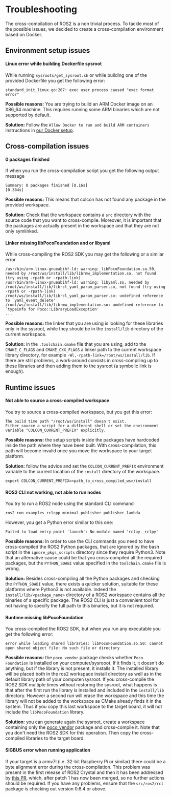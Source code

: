 # Troubleshooting


The cross-compilation of ROS2 is a non trivial process. To tackle most of the possible issues, we decided to create a cross-compilation environment based on Docker.


## Environment setup issues


#### Linux error while building Dockerfile sysroot

While running `sysroots/get_sysroot.sh` or while building one of the provided Dockerfile you get the following error:

```
standard_init_linux.go:207: exec user process caused "exec format error"
```

**Possible reasons:** You are trying to build an ARM Docker image on an X86_64 machine. This requires running some ARM binaries which are not supported by default.

**Solution:** Follow the `Allow Docker to run and build ARM containers` instructions in [our Docker setup](../docker_setup).

## Cross-compilation issues

#### 0 packages finished

If when you run the cross-compilation script you get the following output message

```
Summary: 0 packages finished [0.16s]
[0.384s]
```

**Possible reasons:** This means that colcon has not found any package in the provided workspace.

**Solution:** Check that the workspace contains a `src` directory with the source code that you want to cross-compile. Moreover, it is important that the packages are actually present in the workspace and that they are not only symlinked.


#### Linker missing libPocoFoundation and or libyaml

While cross-compiling the ROS2 SDK you may get the following or a similar error

```
/usr/bin/arm-linux-gnueabihf-ld: warning: libPocoFoundation.so.50, needed by /root/ws/install/lib/librmw_implementation.so, not found (try using -rpath or -rpath-link)
/usr/bin/arm-linux-gnueabihf-ld: warning: libyaml.so, needed by /root/ws/install/lib/librcl_yaml_param_parser.so, not found (try using -rpath or -rpath-link)
/root/ws/install/lib/librcl_yaml_param_parser.so: undefined reference to `yaml_event_delete'
/root/ws/install/lib/librmw_implementation.so: undefined reference to `typeinfo for Poco::LibraryLoadException'
...
```

**Possible reasons:** the linker that you are using is looking for these libraries only in the sysroot, while they should be in the `install/lib` directory of the current workspace.

**Solution:** in the `.toolchain.cmake` file that you are using, add to the `CMAKE_C_FLAGS` and `CMAKE_CXX_FLAGS` a linker path to the current workspace library directory, for example `-Wl,-rpath-link=/root/ws/install/lib`.
If there are still problems, a work-around consists in cross-compiling up to these libraries and then adding them to the sysroot (a symbolic link is enough).


## Runtime issues

#### Not able to source a cross-compiled workspace

You try to source a cross-compiled workspace, but you get this error:

```
The build time path "/root/ws/install" doesn't exist.
Either source a script for a different shell or set the environment variable "COLCON_CURRENT_PREFIX" explicitly.
```

**Possible reasons:** the setup scripts inside the packages have hardcoded inside the path where they have been built. With cross-compilation, this path will become invalid once you move the workspace to your target platform.

**Solution:** follow the advice and set the `COLCON_CURRENT_PREFIX` environment variable to the current location of the `install` directory of the workspace.

```
export COLCON_CURRENT_PREFIX=<path_to_cross_compiled_ws>/install
```

#### ROS2 CLI not working, not able to run nodes

You try to run a ROS2 node using the standard CLI command

```
ros2 run examples_rclcpp_minimal_publisher publisher_lambda
```

However, you get a Python error similar to this one:

```
Failed to load entry point 'launch': No module named 'rclpy._rclpy'
```

**Possible reasons:** In order to use the CLI commands you need to have cross-compiled the ROS2 Python packages, that are ignored by the bash script in the `ignore_pkgs_scripts` directory since they require Python3.
Note that an alternative cause could be that you cross-compiled all the required packages, but the `PYTHON_SOABI` value specified in the `toolchain.cmake` file is wrong.

**Solution:** Besides cross-compiling all the Python packages and checking the `PYTHON_SOABI` value, there exists a quicker solution, suitable for these platforms where Python3 is not available.
Indeed the `install/lib/<package_name>` directory of a ROS2 workspace contains all the binaries of a specific package. The ROS2 CLI is just a convenient tool for not having to specify the full path to this binaries, but it is not required.



#### Runtime missing libPocoFoundation

You cross-compiled the ROS2 SDK, but when you run any executable you get the following error:

```
error while loading shared libraries: libPocoFoundation.so.50: cannot open shared object file: No such file or directory
```

**Possible reasons:** the `poco_vendor` package checks whether `Poco Foundation` is installed on your computer/sysrooot. If it finds it, it doesn't do anything, but if the library is not present, it installs it.
The installed library will be placed both in the ros2 workspace install directory as well as in the default library path of your computer/sysroot.
If you cross-compile the ROS2 SDK multiple times without restoring the sysroot, what happens is that after the first run the library is installed and included in the `install/lib` directory. However a second run will erase the workspace and this time the library will not be added to the workspace as CMake already finds it in the system. Thus if you copy this last workspace to the target board, it will not include the `libPocoFoundation` library.

**Solution:** you can generate again the sysroot, create a workspace containing only the [poco_vendor](https://github.com/ros2/poco_vendor) package and cross-compile it. Note that you don't need the ROS2 SDK for this operation.
Then copy the cross-compiled libraries to the target board.


#### SIGBUS error when running application

If your target is a armv7l (i.e. 32-bit Raspberry Pi or similar) there could be a byte alignment error during the cross-compilation.
This problem was present in the first release of ROS2 Crystal and then it has been addressed by [this PR](https://github.com/ros2/rcl/pull/365), which, after patch 1 has now been merged, so no further actions should be required.
If you have any problems, ensure that the `src/ros2/rcl` package is checking out version 0.6.4 or above.